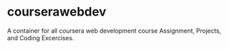 # courserawebdev
A container for all coursera web development course Assignment, Projects, and Coding Excercises.
